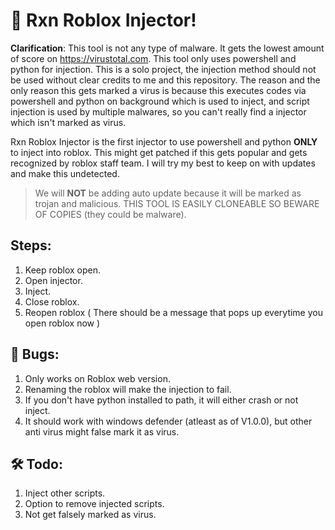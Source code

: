 # 💉 Rxn Roblox Injector!

**Clarification**: This tool is not any type of malware. It gets the lowest amount of score on https://virustotal.com. This tool only uses powershell and python for injection. This is a solo project, the injection method should not be used without clear credits to me and this repository. The reason and the only reason this gets marked a virus is because this executes codes via powershell and python on background which is used to inject, and script injection is used by multiple malwares, so you can't really find a injector which isn't marked as virus.

Rxn Roblox Injector is the first injector to use powershell and python **ONLY** to inject into roblox. This might get patched if this gets popular and gets recognized by roblox staff team. I will try my best to keep on with updates and make this undetected.

> We will **NOT** be adding auto update because it will be marked as trojan and malicious.
> THIS TOOL IS EASILY CLONEABLE SO BEWARE OF COPIES (they could be malware).

## Steps:
1. Keep roblox open.
2. Open injector.
3. Inject.
4. Close roblox.
5. Reopen roblox
( There should be a message that pops up everytime you open roblox now )

## 🐛 Bugs:
1. Only works on Roblox web version.
2. Renaming the roblox will make the injection to fail.
3. If you don't have python installed to path, it will either crash or not inject.
4. It should work with windows defender (atleast as of V1.0.0), but other anti virus might false mark it as virus.

## 🛠 Todo:
1. Inject other scripts.
2. Option to remove injected scripts.
3. Not get falsely marked as virus.
